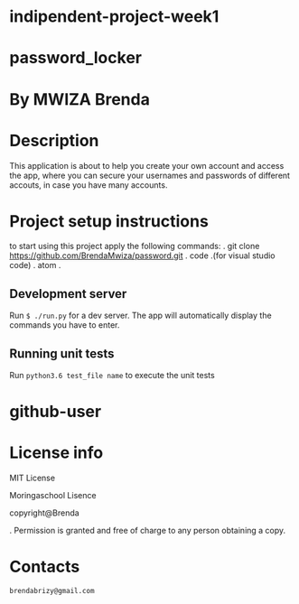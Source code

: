 # indipendent-project-week1

# password_locker

# By MWIZA Brenda


# Description
This application is about to help you create your own account and access the app, where you can secure your usernames and passwords of different accouts, in case you have many accounts.

# Project setup instructions
  to start using this project apply the following commands:
  . git clone  https://github.com/BrendaMwiza/password.git
  . code .(for visual studio code)
  . atom .  

## Development server

Run `$ ./run.py` for a dev server. The app will automatically display the commands you have to enter.

## Running unit tests

Run `python3.6 test_file name` to execute the unit tests 

# github-user

# License info 
  MIT License

  Moringaschool Lisence

  copyright@Brenda

  . Permission is granted and free of charge to any person obtaining a copy. 
    
# Contacts
    brendabrizy@gmail.com    


